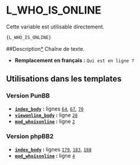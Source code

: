 # L_WHO_IS_ONLINE


Cette variable est utilisable directement.

```html
{L_WHO_IS_ONLINE}
```

##Description[*](https://fa-tvars.appspot.com/var/L_WHO_IS_ONLINE)
Chaîne de texte.

* __Remplacement en français :__ `Qui est en ligne ?`

## Utilisations dans les templates

### Version PunBB
* __[`index_body`](../tpl/var/punbb/index_body.md#readme) :__ lignes [`64`](../tpl/src/punbb/index_body.tpl#L64), [`67`](../tpl/src/punbb/index_body.tpl#L67), [`70`](../tpl/src/punbb/index_body.tpl#L70)
* __[`viewonline_body`](../tpl/var/punbb/viewonline_body.md#readme) :__ ligne [`28`](../tpl/src/punbb/viewonline_body.tpl#L28)
* __[`mod_whoisonline`](../tpl/var/punbb/mod_whoisonline.md#readme) :__ ligne [`2`](../tpl/src/punbb/mod_whoisonline.tpl#L2)

### Version phpBB2
* __[`index_body`](../tpl/var/subsilver/index_body.md#readme) :__ lignes [`179`](../tpl/src/subsilver/index_body.tpl#L179), [`183`](../tpl/src/subsilver/index_body.tpl#L183), [`188`](../tpl/src/subsilver/index_body.tpl#L188)
* __[`mod_whoisonline`](../tpl/var/subsilver/mod_whoisonline.md#readme) :__ ligne [`4`](../tpl/src/subsilver/mod_whoisonline.tpl#L4)